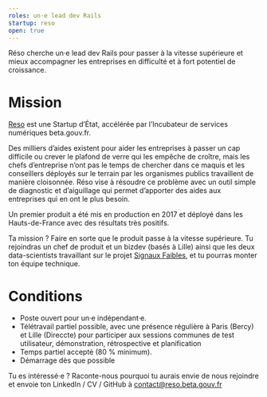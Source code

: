 ```yaml
---
roles: un·e lead dev Rails
startup: reso
open: true
---
```


Réso cherche un·e lead dev Rails pour passer à la vitesse supérieure et mieux accompagner les entreprises en difficulté et à fort potentiel de croissance.

<!--more-->

# Mission

[Reso](https://beta.gouv.fr/startup/reso.html) est une Startup d’État, accélérée par l’Incubateur de services numériques beta.gouv.fr.

Des milliers d’aides existent pour aider les entreprises à passer un cap difficile ou crever le plafond de verre qui les empêche de croître, mais les chefs d’entreprise n’ont pas le temps de chercher dans ce maquis et les conseillers déployés sur le terrain par les organismes publics travaillent de manière cloisonnée. Réso vise à résoudre ce problème avec un outil simple de diagnostic et d’aiguillage qui permet d’apporter des aides aux entreprises qui en ont le plus besoin.

Un premier produit a été mis en production en 2017 et déployé dans les Hauts-de-France avec des résultats très positifs.

Ta mission ? Faire en sorte que le produit passe à la vitesse supérieure. Tu rejoindras un chef de produit et un bizdev (basés à Lille) ainsi que les deux data-scientists travaillant sur le projet [Signaux Faibles](https://beta.gouv.fr/startup/signaux-faibles.html), et tu pourras monter ton équipe technique.

# Conditions

- Poste ouvert pour un·e indépendant·e.
- Télétravail partiel possible, avec une présence régulière à Paris (Bercy) et Lille (Direccte) pour participer aux sessions communes de test utilisateur, démonstration, rétrospective et planification
- Temps partiel accepté (80 % minimum).
- Démarrage dès que possible

Tu es intéressé·e ? Raconte-nous pourquoi tu aurais envie de nous rejoindre et envoie ton LinkedIn / CV / GitHub à <a href="mailto:contact@reso.beta.gouv.fr">contact@reso.beta.gouv.fr</a>
